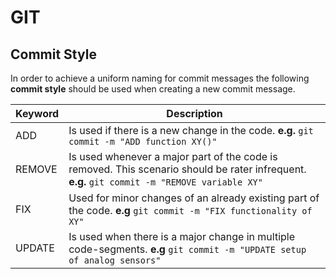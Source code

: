 # GIT
## Commit Style

In order to achieve a uniform naming for commit messages the following **commit style** should be used when creating a new commit message.

| Keyword | Description                                                                                                                                   |
| ------- | --------------------------------------------------------------------------------------------------------------------------------------------- |
| ADD     | Is used if there is a new change in the code. **e.g.** `git commit -m "ADD function XY()"`                                                    |
| REMOVE  | Is used whenever a major part of the code is removed. This scenario should be rater infrequent. **e.g.** `git commit -m "REMOVE variable XY"` |
| FIX     | Used for minor changes of an already existing part of the code. **e.g** `git commit -m "FIX functionality of XY"`                             |
| UPDATE  | Is used when there is a major change in multiple code-segments. **e.g** `git commit -m "UPDATE setup of analog sensors"`                      |
